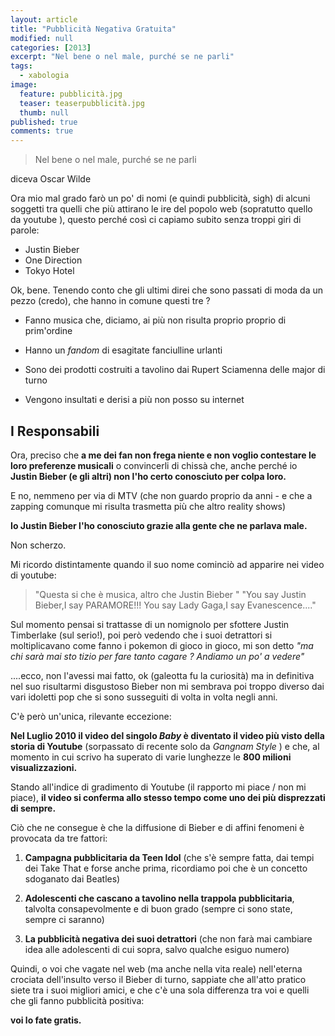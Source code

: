 ```yaml
---
layout: article
title: "Pubblicità Negativa Gratuita"
modified: null
categories: [2013]
excerpt: "Nel bene o nel male, purché se ne parli"
tags:
  - xabologia
image: 
  feature: pubblicità.jpg
  teaser: teaserpubblicità.jpg
  thumb: null
published: true
comments: true
---
```


> Nel bene o nel male, purché se ne parli

diceva Oscar Wilde 

Ora mio mal grado farò un po' di nomi (e quindi pubblicità, sigh) di alcuni soggetti tra quelli che più attirano le ire del popolo web (sopratutto quello da youtube ), questo perché così ci capiamo subito senza troppi giri di parole:

- Justin Bieber
- One Direction
- Tokyo Hotel

Ok, bene. Tenendo conto che gli ultimi direi che sono passati di moda da un pezzo (credo), che hanno in comune questi tre ? 

- Fanno musica che, diciamo, ai più non risulta proprio proprio di prim'ordine

- Hanno un _fandom_ di esagitate fanciulline urlanti

- Sono dei prodotti costruiti a tavolino dai Rupert Sciamenna delle major di turno

- Vengono insultati e derisi a più non posso su internet

## I Responsabili

Ora, preciso che **a me dei fan non frega niente e non voglio contestare le loro preferenze musicali** o convincerli di chissà che, anche perché io **Justin Bieber (e gli altri) non l'ho certo conosciuto per colpa loro.**

E no, nemmeno per via di MTV (che non guardo proprio da anni - e che a zapping comunque mi risulta trasmetta più che altro reality shows)

**Io Justin Bieber l'ho conosciuto grazie alla gente che ne parlava male.**

Non scherzo. 

Mi ricordo distintamente quando il suo nome cominciò ad apparire nei video di youtube:

>"Questa si che è musica, altro che Justin Bieber "
>"You say﻿ Justin Bieber,I say PARAMORE!!! You say Lady Gaga,I say Evanescence...."

Sul momento pensai si trattasse di un nomignolo per sfottere Justin Timberlake (sul serio!), poi però vedendo che i suoi detrattori si moltiplicavano come fanno i pokemon di gioco in gioco, mi son detto _"ma chi sarà mai sto tizio per fare tanto cagare ? Andiamo un po' a vedere"_

....ecco, non l'avessi mai fatto, ok (galeotta fu la curiosità) ma in definitiva nel suo risultarmi disgustoso Bieber non mi sembrava poi troppo diverso dai vari idoletti pop che si sono susseguiti di volta in volta negli anni.

C'è però un'unica, rilevante eccezione:

**Nel Luglio 2010 il video del singolo _Baby_ è diventato il video più visto della storia di Youtube** (sorpassato di recente solo da _Gangnam Style_ ) e che, al momento in cui scrivo ha superato di varie lunghezze le **800 milioni visualizzazioni.**

Stando all'indice di gradimento di Youtube (il rapporto mi piace / non mi piace), **il video si conferma allo stesso tempo come uno dei più disprezzati di sempre.**

Ciò che ne consegue è che la diffusione di Bieber e di affini fenomeni è provocata da tre fattori:

1. **Campagna pubblicitaria da Teen Idol** (che s'è sempre fatta, dai tempi dei Take That e forse anche prima, ricordiamo poi che è un concetto sdoganato dai Beatles)

2. **Adolescenti che cascano a tavolino nella trappola pubblicitaria**, talvolta consapevolmente e di buon grado (sempre ci sono state, sempre ci saranno)

3. **La pubblicità negativa dei suoi detrattori** (che non farà mai cambiare idea alle adolescenti di cui sopra, salvo qualche esiguo numero)

Quindi, o voi che vagate nel web (ma anche nella vita reale) nell'eterna crociata dell'insulto verso il Bieber di turno, sappiate che all'atto pratico siete tra i suoi migliori amici, e che c'è una sola differenza tra voi e quelli che gli fanno pubblicità positiva:

**voi lo fate gratis.**